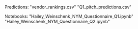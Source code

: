 Predictions: "vendor_rankings.csv" "Q1_pitch_predictions.csv"

Notebooks: "Hailey_Weinschenk_NYM_Questionnaire_Q1.ipynb" "Hailey_Weinschenk_NYM_Questionnaire_Q2.ipynb"
